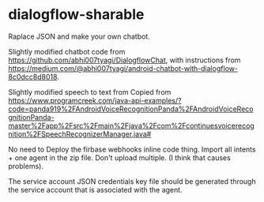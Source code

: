 # dialogflow-sharable
Raplace JSON and make your own chatbot.

Slightly modified chatbot code from https://github.com/abhi007tyagi/DialogflowChat, with instructions from https://medium.com/@abhi007tyagi/android-chatbot-with-dialogflow-8c0dcc8d8018.

Slightly modified speech to text from 
Copied from https://www.programcreek.com/java-api-examples/?code=panda919%2FAndroidVoiceRecognitionPanda%2FAndroidVoiceRecognitionPanda-master%2Fapp%2Fsrc%2Fmain%2Fjava%2Fcom%2Fcontinuesvoicerecognition%2FSpeechRecognizerManager.java#

No need to Deploy the firbase webhooks inline code thing. Import all intents + one agent in the zip file. Don't upload multiple. (I think that causes problems).

The service account JSON credentials key file should be generated through the service account that is associated with the agent.
